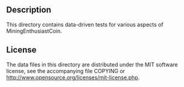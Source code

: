 Description
------------

This directory contains data-driven tests for various aspects of MiningEnthusiastCoin.

License
--------

The data files in this directory are distributed under the MIT software
license, see the accompanying file COPYING or
http://www.opensource.org/licenses/mit-license.php.

